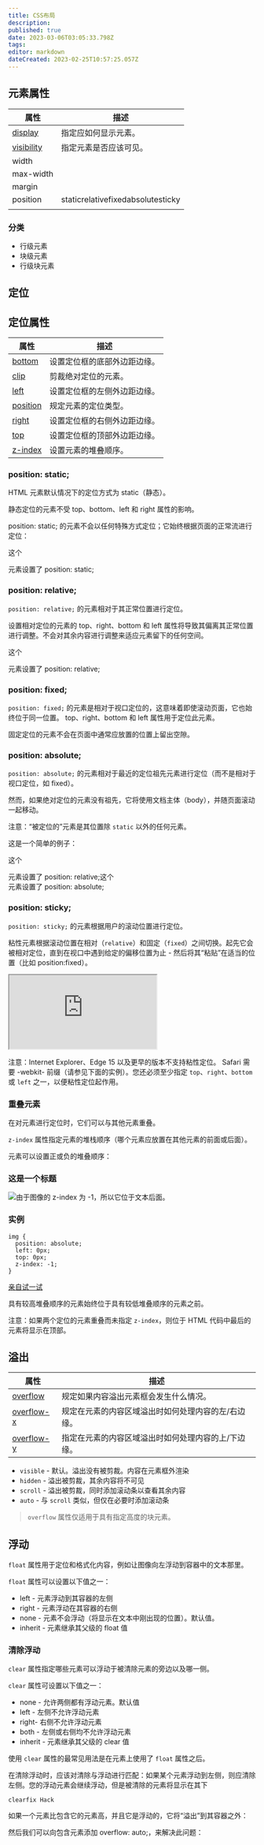 ```yaml
---
title: CSS布局
description: 
published: true
date: 2023-03-06T03:05:33.798Z
tags: 
editor: markdown
dateCreated: 2023-02-25T10:57:25.057Z
---
```


## 元素属性

| 属性      | 描述                               |
| ----------- | ------------------------------------ |
| [display](https://www.w3school.com.cn/cssref/pr_class_display.asp "CSS display 属性")          | 指定应如何显示元素。               |
| [visibility](https://www.w3school.com.cn/cssref/pr_class_visibility.asp "CSS visibility 属性")          | 指定元素是否应该可见。             |
| width     |                                    |
| max-width |                                    |
| margin    |                                    |
| position  |  staticrelativefixedabsolutesticky |
|           |                                    |

### 分类

* 行级元素
* 块级元素
* 行级块元素


## 定位

## 定位属性

| 属性 | 描述                         |
| ------ | ------------------------------ |
| [bottom](https://www.w3school.com.cn/cssref/pr_pos_bottom.asp "CSS bottom 属性")     | 设置定位框的底部外边距边缘。 |
| [clip](https://www.w3school.com.cn/cssref/pr_pos_clip.asp "CSS clip 属性")     | 剪裁绝对定位的元素。         |
| [left](https://www.w3school.com.cn/cssref/pr_pos_left.asp "CSS left 属性")     | 设置定位框的左侧外边距边缘。 |
| [position](https://www.w3school.com.cn/cssref/pr_class_position.asp "CSS position 属性")     | 规定元素的定位类型。         |
| [right](https://www.w3school.com.cn/cssref/pr_pos_right.asp "CSS right 属性")     | 设置定位框的右侧外边距边缘。 |
| [top](https://www.w3school.com.cn/cssref/pr_pos_top.asp "CSS top 属性")     | 设置定位框的顶部外边距边缘。 |
| [z-index](https://www.w3school.com.cn/cssref/pr_pos_z-index.asp "CSS z-index 属性")     | 设置元素的堆叠顺序。         |

### position: static;

HTML 元素默认情况下的定位方式为 static（静态）。

静态定位的元素不受 top、bottom、left 和 right 属性的影响。

position: static; 的元素不会以任何特殊方式定位；它始终根据页面的正常流进行定位：

这个 <div> 元素设置了 position: static;

### position: relative;

`position: relative;` 的元素相对于其正常位置进行定位。

设置相对定位的元素的 top、right、bottom 和 left 属性将导致其偏离其正常位置进行调整。不会对其余内容进行调整来适应元素留下的任何空间。

这个 <div> 元素设置了 position: relative;

### position: fixed;

`position: fixed;` 的元素是相对于视口定位的，这意味着即使滚动页面，它也始终位于同一位置。 top、right、bottom 和 left 属性用于定位此元素。

固定定位的元素不会在页面中通常应放置的位置上留出空隙。

### position: absolute;

`position: absolute;` 的元素相对于最近的定位祖先元素进行定位（而不是相对于视口定位，如 fixed）。

然而，如果绝对定位的元素没有祖先，它将使用文档主体（body），并随页面滚动一起移动。

注意：“被定位的”元素是其位置除 `static` 以外的任何元素。

这是一个简单的例子：

这个 <div> 元素设置了 position: relative;这个 <div> 元素设置了 position: absolute;

### position: sticky;

`position: sticky;` 的元素根据用户的滚动位置进行定位。

粘性元素根据滚动位置在相对（`relative`）和固定（`fixed`）之间切换。起先它会被相对定位，直到在视口中遇到给定的偏移位置为止 - 然后将其“粘贴”在适当的位置（比如 position:fixed）。

<iframe src="https://www.w3school.com.cn/demo/css/position_sticky_ifr.html" data-src="https://www.w3school.com.cn/demo/css/position_sticky_ifr.html"></iframe>


注意：Internet Explorer、Edge 15 以及更早的版本不支持粘性定位。 Safari 需要 -webkit- 前缀（请参见下面的实例）。您还必须至少指定 `top`、`right`、`bottom` 或 `left` 之一，以便粘性定位起作用。

### 重叠元素

在对元素进行定位时，它们可以与其他元素重叠。

`z-index` 属性指定元素的堆栈顺序（哪个元素应放置在其他元素的前面或后面）。

元素可以设置正或负的堆叠顺序：

### 这是一个标题

![](https://www.w3school.com.cn/i/logo/w3logo-4.png)由于图像的 z-index 为 -1，所以它位于文本后面。

### 实例

```
img {
  position: absolute;
  left: 0px;
  top: 0px;
  z-index: -1;
}
```

[亲自试一试](https://www.w3school.com.cn/tiy/t.asp?f=css_zindex)

具有较高堆叠顺序的元素始终位于具有较低堆叠顺序的元素之前。

注意：如果两个定位的元素重叠而未指定 `z-index`，则位于 HTML 代码中最后的元素将显示在顶部。

## 溢出

| 属性 | 描述                                                |
| ------ | ----------------------------------------------------- |
| [overflow](https://www.w3schools.com/cssref/pr_pos_overflow.asp "CSS overflow 属性")     | 规定如果内容溢出元素框会发生什么情况。              |
| [overflow-x](https://www.w3schools.com/cssref/css3_pr_overflow-x.asp "CSS overflow-x 属性")     | 规定在元素的内容区域溢出时如何处理内容的左/右边缘。 |
| [overflow-y](https://www.w3schools.com/cssref/css3_pr_overflow-y.asp "CSS overflow-y 属性")     | 指定在元素的内容区域溢出时如何处理内容的上/下边缘。 |

* `visible` - 默认。溢出没有被剪裁。内容在元素框外渲染
* `hidden` - 溢出被剪裁，其余内容将不可见
* `scroll` - 溢出被剪裁，同时添加滚动条以查看其余内容
* `auto` - 与 `scroll` 类似，但仅在必要时添加滚动条

> `overflow` 属性仅适用于具有指定高度的块元素。

## 浮动

`float` 属性用于定位和格式化内容，例如让图像向左浮动到容器中的文本那里。

`float` 属性可以设置以下值之一：

* left - 元素浮动到其容器的左侧
* right - 元素浮动在其容器的右侧
* none - 元素不会浮动（将显示在文本中刚出现的位置）。默认值。
* inherit - 元素继承其父级的 float 值

### 清除浮动

`clear` 属性指定哪些元素可以浮动于被清除元素的旁边以及哪一侧。

`clear` 属性可设置以下值之一：

* none - 允许两侧都有浮动元素。默认值
* left - 左侧不允许浮动元素
* right- 右侧不允许浮动元素
* both - 左侧或右侧均不允许浮动元素
* inherit - 元素继承其父级的 clear 值

使用 `clear` 属性的最常见用法是在元素上使用了 `float` 属性之后。

在清除浮动时，应该对清除与浮动进行匹配：如果某个元素浮动到左侧，则应清除左侧。您的浮动元素会继续浮动，但是被清除的元素将显示在其下

`clearfix Hack`

如果一个元素比包含它的元素高，并且它是浮动的，它将“溢出”到其容器之外：

然后我们可以向包含元素添加 overflow: auto;，来解决此问题：

###